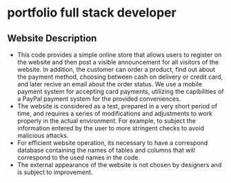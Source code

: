 # portfolio full stack developer
## Website Description
* This code provides a simple online store that allows users to register on the website and then post a visible announcement for all visitors of the website. In addition, the customer can order a product, find out about the payment method, choosing between cash on delivery or credit card, and later recive an email about the order status. We use a mobile payment system for accepting card payments, utilizing the capibilities of a PayPal payment system for the provided conveniences.
* The website is considered as a test, prepared in a very short period of time, and requires a series of modifications and adjustments to work properly in the actual environment. For example, to subject the information entered by the user to more stringent checks to avoid malicious attacks.
* For efficient website operation, its necessary to have a correspond database containing the names of tables and columns that will correspond to the used names in the code.
* The external appearance of the website is not chosen by designers and is subject to improvement.
